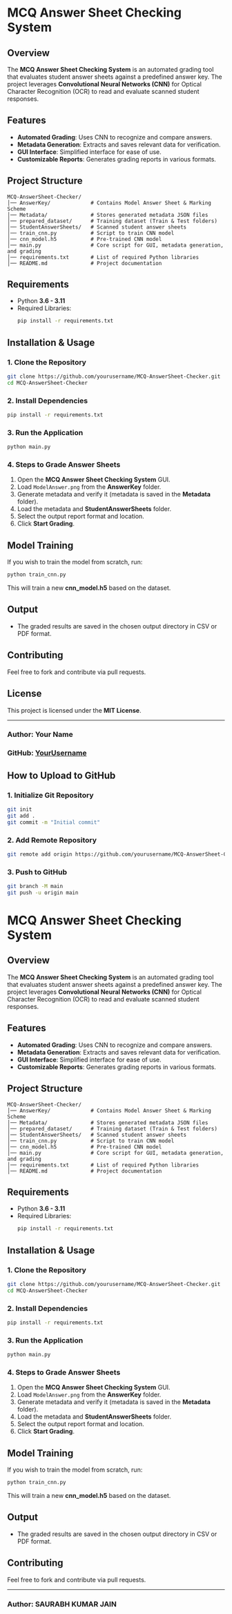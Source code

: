 # MCQ Answer Sheet Checking System

## Overview
The **MCQ Answer Sheet Checking System** is an automated grading tool that evaluates student answer sheets against a predefined answer key. The project leverages **Convolutional Neural Networks (CNN)** for Optical Character Recognition (OCR) to read and evaluate scanned student responses.

## Features
- **Automated Grading**: Uses CNN to recognize and compare answers.
- **Metadata Generation**: Extracts and saves relevant data for verification.
- **GUI Interface**: Simplified interface for ease of use.
- **Customizable Reports**: Generates grading reports in various formats.

## Project Structure
```
MCQ-AnswerSheet-Checker/
│── AnswerKey/             # Contains Model Answer Sheet & Marking Scheme
│── Metadata/              # Stores generated metadata JSON files
│── prepared_dataset/      # Training dataset (Train & Test folders)
│── StudentAnswerSheets/   # Scanned student answer sheets
│── train_cnn.py           # Script to train CNN model
│── cnn_model.h5           # Pre-trained CNN model
│── main.py                # Core script for GUI, metadata generation, and grading
│── requirements.txt       # List of required Python libraries
│── README.md              # Project documentation
```

## Requirements
- Python **3.6 - 3.11**
- Required Libraries:
  ```bash
  pip install -r requirements.txt
  ```

## Installation & Usage
### 1. Clone the Repository
```bash
git clone https://github.com/yourusername/MCQ-AnswerSheet-Checker.git
cd MCQ-AnswerSheet-Checker
```

### 2. Install Dependencies
```bash
pip install -r requirements.txt
```

### 3. Run the Application
```bash
python main.py
```

### 4. Steps to Grade Answer Sheets
1. Open the **MCQ Answer Sheet Checking System** GUI.
2. Load `ModelAnswer.png` from the **AnswerKey** folder.
3. Generate metadata and verify it (metadata is saved in the **Metadata** folder).
4. Load the metadata and **StudentAnswerSheets** folder.
5. Select the output report format and location.
6. Click **Start Grading**.

## Model Training
If you wish to train the model from scratch, run:
```bash
python train_cnn.py
```
This will train a new **cnn_model.h5** based on the dataset.

## Output
- The graded results are saved in the chosen output directory in CSV or PDF format.

## Contributing
Feel free to fork and contribute via pull requests.

## License
This project is licensed under the **MIT License**.

---
### Author: Your Name
### GitHub: [YourUsername](https://github.com/yourusername)

## How to Upload to GitHub
### 1. Initialize Git Repository
```bash
git init
git add .
git commit -m "Initial commit"
```

### 2. Add Remote Repository
```bash
git remote add origin https://github.com/yourusername/MCQ-AnswerSheet-Checker.git
```

### 3. Push to GitHub
```bash
git branch -M main
git push -u origin main
```

# MCQ Answer Sheet Checking System

## Overview
The **MCQ Answer Sheet Checking System** is an automated grading tool that evaluates student answer sheets against a predefined answer key. The project leverages **Convolutional Neural Networks (CNN)** for Optical Character Recognition (OCR) to read and evaluate scanned student responses.

## Features
- **Automated Grading**: Uses CNN to recognize and compare answers.
- **Metadata Generation**: Extracts and saves relevant data for verification.
- **GUI Interface**: Simplified interface for ease of use.
- **Customizable Reports**: Generates grading reports in various formats.

## Project Structure
```
MCQ-AnswerSheet-Checker/
│── AnswerKey/             # Contains Model Answer Sheet & Marking Scheme
│── Metadata/              # Stores generated metadata JSON files
│── prepared_dataset/      # Training dataset (Train & Test folders)
│── StudentAnswerSheets/   # Scanned student answer sheets
│── train_cnn.py           # Script to train CNN model
│── cnn_model.h5           # Pre-trained CNN model
│── main.py                # Core script for GUI, metadata generation, and grading
│── requirements.txt       # List of required Python libraries
│── README.md              # Project documentation
```

## Requirements
- Python **3.6 - 3.11**
- Required Libraries:
  ```bash
  pip install -r requirements.txt
  ```

## Installation & Usage
### 1. Clone the Repository
```bash
git clone https://github.com/yourusername/MCQ-AnswerSheet-Checker.git
cd MCQ-AnswerSheet-Checker
```

### 2. Install Dependencies
```bash
pip install -r requirements.txt
```

### 3. Run the Application
```bash
python main.py
```

### 4. Steps to Grade Answer Sheets
1. Open the **MCQ Answer Sheet Checking System** GUI.
2. Load `ModelAnswer.png` from the **AnswerKey** folder.
3. Generate metadata and verify it (metadata is saved in the **Metadata** folder).
4. Load the metadata and **StudentAnswerSheets** folder.
5. Select the output report format and location.
6. Click **Start Grading**.

## Model Training
If you wish to train the model from scratch, run:
```bash
python train_cnn.py
```
This will train a new **cnn_model.h5** based on the dataset.

## Output
- The graded results are saved in the chosen output directory in CSV or PDF format.

## Contributing
Feel free to fork and contribute via pull requests.


---
### Author: SAURABH KUMAR JAIN


